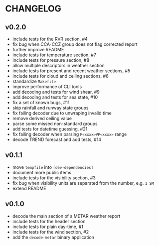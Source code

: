 # CHANGELOG

## v0.2.0
* include tests for the RVR section, #4
* fix bug when CCA-CCZ group does not flag corrected report
* further improve README
* include tests for temperature section, #7
* include tests for pressure section, #8
* allow multiple descriptors in weather section
* include tests for present and recent weather sections, #5
* include tests for cloud and ceiling sections, #6
* standardize `Makefile`
* improve performance of CLI tools
* add decoding and tests for wind shear, #9
* add decoding and tests for sea state, #10
* fix a set of known bugs, #11
* skip rainfall and runway state groups
* fix failing decoder due to unwraping invalid time
* remove derived ceiling value
* parse some missed non-standard groups
* add tests for datetime guessing, #21
* fix failing decoder when parsing `P<xxxx>VP<xxxx>` range
* decode TREND forecast and add tests, #14

## v0.1.1
* move `tempfile` into `[dev-dependencies]`
* document more public items
* include tests for the visibility section, #3
* fix bug when visibility units are separated from the number, e.g. `1 SM`
* extend README

## v0.1.0
* decode the main section of a METAR weather report
* include tests for the header section
* include tests for plain day-time, #1
* include tests for the wind section, #2
* add the `decode-metar` binary application
